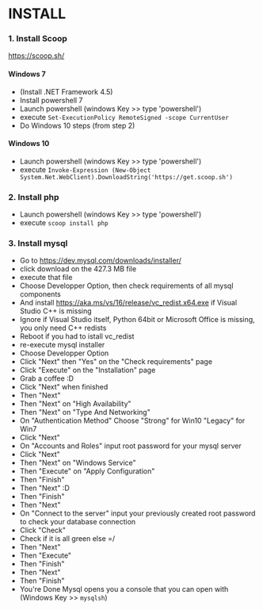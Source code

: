 # INSTALL

### 1. Install Scoop

https://scoop.sh/

#### Windows 7

- (Install .NET Framework 4.5)
- Install powershell 7
- Launch powershell (windows Key >> type 'powershell')
- execute `Set-ExecutionPolicy RemoteSigned -scope CurrentUser`
- Do Windows 10 steps (from step 2)

#### Windows 10

- Launch powershell (windows Key >> type 'powershell')
- execute `Invoke-Expression (New-Object System.Net.WebClient).DownloadString('https://get.scoop.sh')`

### 2. Install php

- Launch powershell (windows Key >> type 'powershell')
- execute `scoop install php`

### 3. Install mysql

- Go to https://dev.mysql.com/downloads/installer/
- click download on the 427.3 MB file
- execute that file
- Choose Developper Option, then check requirements of all mysql components
- And install https://aka.ms/vs/16/release/vc_redist.x64.exe if Visual Studio C++ is missing
- Ignore if Visual Studio itself, Python 64bit or Microsoft Office is missing, you only need C++ redists
- Reboot if you had to istall vc_redist
- re-execute mysql installer
- Choose Developper Option
- Click "Next" then "Yes" on the "Check requirements" page
- Click "Execute" on the "Installation" page
- Grab a coffee :D
- Click "Next" when finished
- Then "Next"
- Then "Next" on "High Availability"
- Then "Next" on "Type And Networking"
- On "Authentication Method" Choose "Strong" for Win10 "Legacy" for Win7
- Click "Next"
- On "Accounts and Roles" input root password for your mysql server
- Click "Next"
- Then "Next" on "Windows Service"
- Then "Execute" on "Apply Configuration"
- Then "Finish"
- Then "Next" :D
- Then "Finish"
- Then "Next"
- On "Connect to the server" input your previously created root password to check your database connection
- Click "Check"
- Check if it is all green else =/
- Then "Next"
- Then "Execute"
- Then "Finish"
- Then "Next"
- Then "Finish"
- You're Done Mysql opens you a console that you can open with (Windows Key >> `mysqlsh`)
